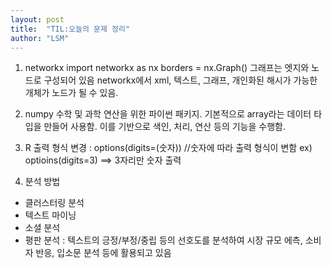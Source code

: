 ```yaml
---
layout: post
title:  "TIL:오늘의 문제 정리"
author: "LSM"
---
```

1. networkx
import networkx as nx
borders = nx.Graph()
그래프는 엣지와 노드로 구성되어 있음
networkx에서 xml, 텍스트, 그래프, 개인화된 해시가 가능한 개체가 노드가 될 수 있음.

2. numpy
수학 및 과학 연산을 위한 파이썬 패키지.
기본적으로 array라는 데이터 타입을 만들어 사용함. 이를 기반으로 색인, 처리, 연산 등의 기능을 수행함.

3. R
출력 형식 변경 : options(digits=(숫자)) //숫자에 따라 출력 형식이 변함
ex) optioins(digits=3) ==> 3자리만 숫자 출력

4. 분석 방법
- 클러스터링 분석
- 텍스트 마이닝
- 소셜 분석
- 평판 분석 : 텍스트의 긍정/부정/중립 등의 선호도를 분석하여 시장 규모 에측, 소비자 반응, 입소문 분석 등에 활용되고 있음